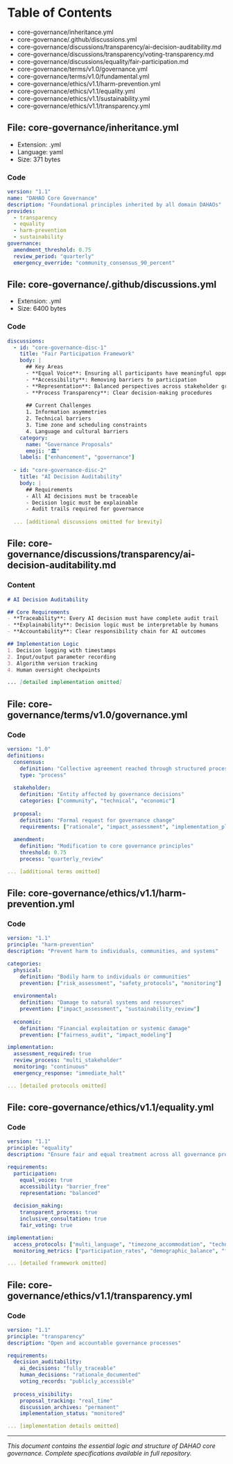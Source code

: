 # Table of Contents
- core-governance/inheritance.yml
- core-governance/.github/discussions.yml
- core-governance/discussions/transparency/ai-decision-auditability.md
- core-governance/discussions/transparency/voting-transparency.md
- core-governance/discussions/equality/fair-participation.md
- core-governance/terms/v1.0/governance.yml
- core-governance/terms/v1.0/fundamental.yml
- core-governance/ethics/v1.1/harm-prevention.yml
- core-governance/ethics/v1.1/equality.yml
- core-governance/ethics/v1.1/sustainability.yml
- core-governance/ethics/v1.1/transparency.yml

## File: core-governance/inheritance.yml

- Extension: .yml
- Language: yaml
- Size: 371 bytes

### Code

```yaml
version: "1.1"
name: "DAHAO Core Governance"
description: "Foundational principles inherited by all domain DAHAOs"
provides:
  - transparency
  - equality  
  - harm-prevention
  - sustainability
governance:
  amendment_threshold: 0.75
  review_period: "quarterly"
  emergency_override: "community_consensus_90_percent"
```

## File: core-governance/.github/discussions.yml

- Extension: .yml
- Size: 6400 bytes

### Code

```yaml
discussions:
  - id: "core-governance-disc-1"
    title: "Fair Participation Framework"
    body: |
      ## Key Areas
      - **Equal Voice**: Ensuring all participants have meaningful opportunity
      - **Accessibility**: Removing barriers to participation
      - **Representation**: Balanced perspectives across stakeholder groups
      - **Process Transparency**: Clear decision-making procedures
      
      ## Current Challenges
      1. Information asymmetries
      2. Technical barriers
      3. Time zone and scheduling constraints
      4. Language and cultural barriers
    category:
      name: "Governance Proposals"
      emoji: "🏛️"
    labels: ["enhancement", "governance"]
    
  - id: "core-governance-disc-2"
    title: "AI Decision Auditability"
    body: |
      ## Requirements
      - All AI decisions must be traceable
      - Decision logic must be explainable
      - Audit trails required for governance
    
  ... [additional discussions omitted for brevity]
```

## File: core-governance/discussions/transparency/ai-decision-auditability.md

### Content

```markdown
# AI Decision Auditability

## Core Requirements
- **Traceability**: Every AI decision must have complete audit trail
- **Explainability**: Decision logic must be interpretable by humans
- **Accountability**: Clear responsibility chain for AI outcomes

## Implementation Logic
1. Decision logging with timestamps
2. Input/output parameter recording
3. Algorithm version tracking
4. Human oversight checkpoints

... [detailed implementation omitted]
```

## File: core-governance/terms/v1.0/governance.yml

### Code

```yaml
version: "1.0"
definitions:
  consensus:
    definition: "Collective agreement reached through structured process"
    type: "process"
    
  stakeholder:
    definition: "Entity affected by governance decisions"
    categories: ["community", "technical", "economic"]
    
  proposal:
    definition: "Formal request for governance change"
    requirements: ["rationale", "impact_assessment", "implementation_plan"]
    
  amendment:
    definition: "Modification to core governance principles"
    threshold: 0.75
    process: "quarterly_review"

... [additional terms omitted]
```

## File: core-governance/ethics/v1.1/harm-prevention.yml

### Code

```yaml
version: "1.1"
principle: "harm-prevention"
description: "Prevent harm to individuals, communities, and systems"

categories:
  physical:
    definition: "Bodily harm to individuals or communities"
    prevention: ["risk_assessment", "safety_protocols", "monitoring"]
    
  environmental:
    definition: "Damage to natural systems and resources"
    prevention: ["impact_assessment", "sustainability_review"]
    
  economic:
    definition: "Financial exploitation or systemic damage"
    prevention: ["fairness_audit", "impact_modeling"]

implementation:
  assessment_required: true
  review_process: "multi_stakeholder"
  monitoring: "continuous"
  emergency_response: "immediate_halt"

... [detailed protocols omitted]
```

## File: core-governance/ethics/v1.1/equality.yml

### Code

```yaml
version: "1.1"
principle: "equality"
description: "Ensure fair and equal treatment across all governance processes"

requirements:
  participation:
    equal_voice: true
    accessibility: "barrier_free"
    representation: "balanced"
    
  decision_making:
    transparent_process: true
    inclusive_consultation: true
    fair_voting: true

implementation:
  access_protocols: ["multi_language", "timezone_accommodation", "technical_support"]
  monitoring_metrics: ["participation_rates", "demographic_balance", "feedback_quality"]

... [detailed framework omitted]
```

## File: core-governance/ethics/v1.1/transparency.yml

### Code

```yaml
version: "1.1"
principle: "transparency"
description: "Open and accountable governance processes"

requirements:
  decision_auditability:
    ai_decisions: "fully_traceable"
    human_decisions: "rationale_documented"
    voting_records: "publicly_accessible"
    
  process_visibility:
    proposal_tracking: "real_time"
    discussion_archives: "permanent"
    implementation_status: "monitored"

... [implementation details omitted]
```

---

*This document contains the essential logic and structure of DAHAO core governance. Complete specifications available in full repository.*